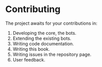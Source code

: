 # Contributing

The project awaits for your contributions in:

1. Developing the core, the bots.
2. Extending the existing bots.
3. Writing code documentation.
4. Writing this book.
5. Writing issues in the repository page.
6. User feedback.
